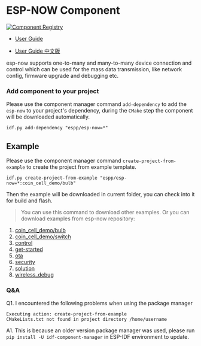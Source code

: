 # ESP-NOW Component

[![Component Registry](https://components.espressif.com/components/espp/esp-now/badge.svg)](https://components.espressif.com/components/espp/esp-now)

- [User Guide](https://github.com/espressif/esp-now/tree/master/User_Guide.md)

- [User Guide 中文版](https://github.com/espressif/esp-now/tree/master/User_Guide_CN.md)

esp-now supports one-to-many and many-to-many device connection and control which can be used for the mass data transmission, like network config, firmware upgrade and debugging etc.

### Add component to your project

Please use the component manager command `add-dependency` to add the `esp-now` to your project's dependency, during the `CMake` step the component will be downloaded automatically.

```
idf.py add-dependency "espp/esp-now=*"
```

## Example

Please use the component manager command `create-project-from-example` to create the project from example template.

```
idf.py create-project-from-example "espp/esp-now=*:coin_cell_demo/bulb"
```

Then the example will be downloaded in current folder, you can check into it for build and flash.

> You can use this command to download other examples. Or you can download examples from esp-now repository: 
1. [coin_cell_demo/bulb](https://github.com/esp-cpp/esp-now/tree/master/examples/coin_cell_demo/bulb)
2. [coin_cell_demo/switch](https://github.com/esp-cpp/esp-now/tree/master/examples/coin_cell_demo/switch)
3. [control](https://github.com/esp-cpp/esp-now/tree/master/examples/control)
4. [get-started](https://github.com/esp-cpp/esp-now/tree/master/examples/get-started)
5. [ota](https://github.com/esp-cpp/esp-now/tree/master/examples/ota)
6. [security](https://github.com/esp-cpp/esp-now/tree/master/examples/security)
7. [solution](https://github.com/esp-cpp/esp-now/tree/master/examples/solution)
8. [wireless_debug](https://github.com/esp-cpp/esp-now/tree/master/examples/wireless_debug)

### Q&A

Q1. I encountered the following problems when using the package manager

```
Executing action: create-project-from-example
CMakeLists.txt not found in project directory /home/username
```

A1. This is because an older version package manager was used, please run `pip install -U idf-component-manager` in ESP-IDF environment to update.
